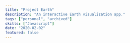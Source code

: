 ```yaml
---
title: "Project Earth"
description: "An interactive Earth visualization app."
tags: ["personal", "archived"]
skills: ["Javascript"]
date: "2020-02-02"
featured: false
---
```

